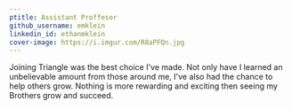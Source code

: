 ```yaml
---
ptitle: Assistant Proffesor
github_username: emklein
linkedin_id: ethanmklein
cover-image: https://i.imgur.com/R8aPFQn.jpg
---
```

Joining Triangle was the best choice I've made. Not only have I learned an unbelievable amount from those around me, I've also had the chance to help others grow. Nothing is more rewarding and exciting then seeing my Brothers grow and succeed.
